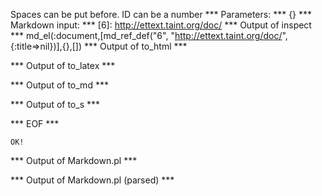 Spaces can be put before. ID can be a number
*** Parameters: ***
{}
*** Markdown input: ***
  [6]: http://ettext.taint.org/doc/
*** Output of inspect ***
md_el(:document,[md_ref_def("6", "http://ettext.taint.org/doc/", {:title=>nil})],{},[])
*** Output of to_html ***

*** Output of to_latex ***

*** Output of to_md ***

*** Output of to_s ***

*** EOF ***



	OK!



*** Output of Markdown.pl ***


*** Output of Markdown.pl (parsed) ***
<div/>